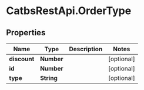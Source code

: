 # CatbsRestApi.OrderType

## Properties
Name | Type | Description | Notes
------------ | ------------- | ------------- | -------------
**discount** | **Number** |  | [optional] 
**id** | **Number** |  | [optional] 
**type** | **String** |  | [optional] 


